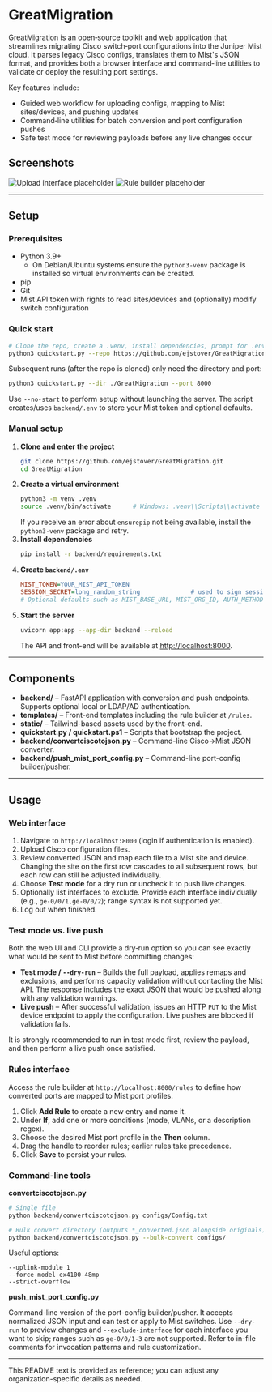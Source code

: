 # GreatMigration

GreatMigration is an open‑source toolkit and web application that streamlines migrating Cisco switch‑port configurations into the Juniper Mist cloud. It parses legacy Cisco configs, translates them to Mist's JSON format, and provides both a browser interface and command‑line utilities to validate or deploy the resulting port settings.

Key features include:

* Guided web workflow for uploading configs, mapping to Mist sites/devices, and pushing updates
* Command‑line utilities for batch conversion and port configuration pushes
* Safe test mode for reviewing payloads before any live changes occur

## Screenshots

<!-- TODO: replace these placeholders with real screenshots -->
![Upload interface placeholder](docs/images/placeholder-upload.png)
![Rule builder placeholder](docs/images/placeholder-rules.png)

---

## Setup

### Prerequisites

* Python 3.9+
  * On Debian/Ubuntu systems ensure the `python3-venv` package is installed so virtual environments can be created.
* pip
* Git
* Mist API token with rights to read sites/devices and (optionally) modify switch configuration

### Quick start

```bash
# Clone the repo, create a .venv, install dependencies, prompt for .env, and start the API
python3 quickstart.py --repo https://github.com/ejstover/GreatMigration.git --dir ./GreatMigration --branch main --port 8000
```

Subsequent runs (after the repo is cloned) only need the directory and port:

```bash
python3 quickstart.py --dir ./GreatMigration --port 8000
```

Use `--no-start` to perform setup without launching the server. The script creates/uses `backend/.env` to store your Mist token and optional defaults.

### Manual setup

1. **Clone and enter the project**
   ```bash
   git clone https://github.com/ejstover/GreatMigration.git
   cd GreatMigration
   ```
2. **Create a virtual environment**
   ```bash
   python3 -m venv .venv
   source .venv/bin/activate      # Windows: .venv\\Scripts\\activate
   ```
   If you receive an error about `ensurepip` not being available, install the `python3-venv` package and retry.
3. **Install dependencies**
   ```bash
   pip install -r backend/requirements.txt
   ```
4. **Create `backend/.env`**
   ```ini
   MIST_TOKEN=YOUR_MIST_API_TOKEN
   SESSION_SECRET=long_random_string              # used to sign session cookies
   # Optional defaults such as MIST_BASE_URL, MIST_ORG_ID, AUTH_METHOD, etc.
   ```
5. **Start the server**
   ```bash
   uvicorn app:app --app-dir backend --reload
   ```
   The API and front-end will be available at <http://localhost:8000>.

---

## Components

* **backend/** – FastAPI application with conversion and push endpoints. Supports optional local or LDAP/AD authentication.
* **templates/** – Front-end templates including the rule builder at `/rules`.
* **static/** – Tailwind-based assets used by the front-end.
* **quickstart.py / quickstart.ps1** – Scripts that bootstrap the project.
* **backend/convertciscotojson.py** – Command-line Cisco→Mist JSON converter.
* **backend/push_mist_port_config.py** – Command-line port-config builder/pusher.

---

## Usage

### Web interface

1. Navigate to `http://localhost:8000` (login if authentication is enabled).
2. Upload Cisco configuration files.
3. Review converted JSON and map each file to a Mist site and device. Changing the site on the first row cascades to all subsequent rows, but each row can still be adjusted individually.
4. Choose **Test mode** for a dry run or uncheck it to push live changes.
5. Optionally list interfaces to exclude. Provide each interface individually (e.g., `ge-0/0/1,ge-0/0/2`); range syntax is not supported yet.
6. Log out when finished.

### Test mode vs. live push

Both the web UI and CLI provide a dry‑run option so you can see exactly what would be sent to Mist before committing changes:

* **Test mode / `--dry-run`** – Builds the full payload, applies remaps and exclusions, and performs capacity validation without contacting the Mist API. The response includes the exact JSON that would be pushed along with any validation warnings.
* **Live push** – After successful validation, issues an HTTP `PUT` to the Mist device endpoint to apply the configuration. Live pushes are blocked if validation fails.

It is strongly recommended to run in test mode first, review the payload, and then perform a live push once satisfied.

### Rules interface

Access the rule builder at `http://localhost:8000/rules` to define how converted ports are mapped to Mist port profiles.

1. Click **Add Rule** to create a new entry and name it.
2. Under **If**, add one or more conditions (mode, VLANs, or a description regex).
3. Choose the desired Mist port profile in the **Then** column.
4. Drag the handle to reorder rules; earlier rules take precedence.
5. Click **Save** to persist your rules.


### Command-line tools

**convertciscotojson.py**

```bash
# Single file
python backend/convertciscotojson.py configs/Config.txt

# Bulk convert directory (outputs *_converted.json alongside originals)
python backend/convertciscotojson.py --bulk-convert configs/
```

Useful options:

```
--uplink-module 1
--force-model ex4100-48mp
--strict-overflow
```

**push_mist_port_config.py**

Command-line version of the port-config builder/pusher. It accepts normalized JSON input and can test or apply to Mist switches. Use `--dry-run` to preview changes and `--exclude-interface` for each interface you want to skip; ranges such as `ge-0/0/1-3` are not supported. Refer to in-file comments for invocation patterns and rule customization.

---

This README text is provided as reference; you can adjust any organization-specific details as needed.


